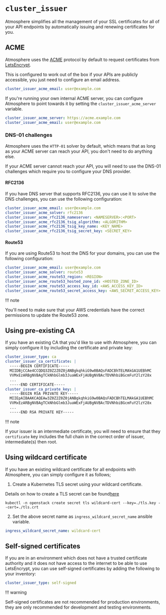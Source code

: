 # `cluster_issuer`

Atmosphere simplifies all the management of your SSL certificates for all of
your API endpoints by automatically issuing and renewing certificates for you.

## ACME

Atmosphere uses the [ACME](https://tools.ietf.org/html/rfc8555) protocol by
default to request certificates from [LetsEncrypt](https://letsencrypt.org/).

This is configured to work out of the box if your APIs are publicly accessible,
you just need to configure an email address.

```yaml
cluster_issuer_acme_email: user@example.com
```

If you're running your own internal ACME server, you can configure Atmosphere to
point towards it by setting the `cluster_issuer_acme_server` variable.

```yaml
cluster_issuer_acme_server: https://acme.example.com
cluster_issuer_acme_email: user@example.com
```

### DNS-01 challenges

Atmosphere uses the `HTTP-01` solver by default, which means that as long as
your ACME server can reach your API, you don't need to do anything else.

If your ACME server cannot reach your API, you will need to use the DNS-01
challenges which require you to configure your DNS provider.

#### RFC2136

If you have DNS server that supports RFC2136, you can use it to solve the DNS
challenges, you can use the following configuration:

```yaml
cluster_issuer_acme_email: user@example.com
cluster_issuer_acme_solver: rfc2136
cluster_issuer_acme_rfc2136_nameserver: <NAMESERVER>:<PORT>
cluster_issuer_acme_rfc2136_tsig_algorithm: <ALGORITHM>
cluster_issuer_acme_rfc2136_tsig_key_name: <KEY_NAME>
cluster_issuer_acme_rfc2136_tsig_secret_key: <SECRET_KEY>
```

#### Route53

If you are using Route53 to host the DNS for your domains, you can use the
following configuration:

```yaml
cluster_issuer_acme_email: user@example.com
cluster_issuer_acme_solver: route53
cluster_issuer_acme_route53_region: <REGION>
cluster_issuer_acme_route53_hosted_zone_id: <HOSTED_ZONE_ID>
cluster_issuer_acme_route53_access_key_id: <AWS_ACCESS_KEY_ID>
cluster_issuer_acme_route53_secret_access_key: <AWS_SECRET_ACCESS_KEY>
```

!!! note

   You'll need to make sure that your AWS credentials have the correct
   permissions to update the Route53 zone.

## Using pre-existing CA

If you have an existing CA that you'd like to use with Atmosphere, you can
simply configure it by including the certificate and private key:

```yaml
cluster_issuer_type: ca
cluster_issuer_ca_certificate: |
  -----BEGIN CERTIFICATE-----
  MIIDBjCCAe4CCQDQ3Z0Z2Z0Z0jANBgkqhkiG9w0BAQsFADCBhTELMAkGA1UEBhMC
  VVMxEzARBgNVBAgTCkNhbGlmb3JuaWExFjAUBgNVBAcTDVNhbiBGcmFuY2lzY28x
  ...
  -----END CERTIFICATE-----
cluster_issuer_ca_private_key: |
  -----BEGIN RSA PRIVATE KEY-----
  MIIEpAIBAAKCAQEAw3Z0Z2Z0Z0jANBgkqhkiG9w0BAQsFADCBhTELMAkGA1UEBhMC
  VVMxEzARBgNVBAgTCkNhbGlmb3JuaWExFjAUBgNVBAcTDVNhbiBGcmFuY2lzY28x
  ...
  -----END RSA PRIVATE KEY-----
```

!!! note

   If your issuer is an intermediate certificate, you will need to ensure that
   they `certificate` key includes the full chain in the correct order of issuer,
   intermediate(s) then root.

## Using wildcard certificate

If you have an existing wildcard certificate for all endpoints with Atmosphere,
you can simply configure it as follows;

1. Create a Kubernetes TLS secret using your wildcard certificate.

Details on how to create a TLS secret can be found[here](https://kubernetes.io/docs/concepts/configuration/secret/#tls-secrets)

```shell
kubectl -n openstack create secret tls wildcard-cert --key=./tls.key --cert=./tls.crt
```

2. Set the above secret name as `ingress_wildcard_secret_name` ansible variable.

```yaml
ingress_wildcard_secret_name: wildcard-cert
```

## Self-signed certificates

If you are in an environment which does not have a trusted certificate authority
and it does not have access to the internet to be able to use LetsEncrypt, you
can use self-signed certificates by adding the following to your inventory:

```yaml
cluster_issuer_type: self-signed
```

!!! warning

   Self-signed certificates are not recommended for production environments,
   they are only recommended for development and testing environments.
